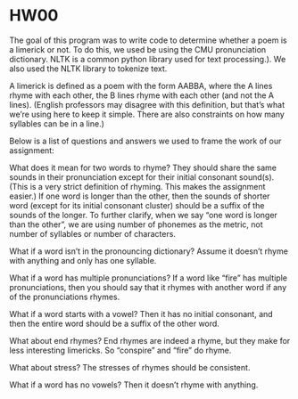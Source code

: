 # HW00
The goal of this program was to write code to determine whether a poem is a limerick or not. To do this, we used be using the CMU pronunciation dictionary. NLTK is a common python library used for text processing.). We also used the NLTK library to tokenize text.

A limerick is defined as a poem with the form AABBA, where the A lines rhyme with each other, the B lines rhyme with each other (and not the A lines). (English professors may disagree with this definition, but that’s what we’re using here to keep it simple. There are also constraints on how many syllables can be in a line.)

Below is a list of questions and answers we used to frame the work of our assignment:

What does it mean for two words to rhyme? 
They should share the same sounds in their pronunciation except for their initial consonant sound(s). (This is a very strict definition of rhyming. This makes the assignment easier.) If one word is longer than the other, then the sounds of shorter word (except for its initial consonant cluster) should be a suffix of the sounds of the longer. To further clarify, when we say “one word is longer than the other”, we are using number of phonemes as the metric, not number of syllables or number of characters.


What if a word isn’t in the pronouncing dictionary? 
Assume it doesn’t rhyme with anything and only has one syllable.

What if a word has multiple pronunciations? 
If a word like “fire” has multiple pronunciations, then you should say that it rhymes with another word if any of the pronunciations rhymes.

What if a word starts with a vowel?
Then it has no initial consonant, and then the entire word should be a suffix of the other word.

What about end rhymes?
End rhymes are indeed a rhyme, but they make for less interesting limericks. So “conspire” and “fire” do rhyme.

What about stress? 
The stresses of rhymes should be consistent.

What if a word has no vowels? 
Then it doesn’t rhyme with anything.